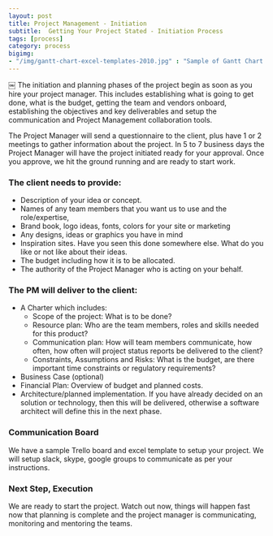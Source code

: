 ```yaml
---
layout: post
title: Project Management - Initiation
subtitle:  Getting Your Project Stated - Initiation Process
tags: [process]
category: process
bigimg:
- "/img/gantt-chart-excel-templates-2010.jpg" : "Sample of Gantt Chart Template"
---
```

￼
The initiation and planning phases
of the project begin as soon as you hire your project manager.   This includes establishing what is going to get done, what is the budget, getting the team and 
vendors onboard, establishing the objectives and key deliverables and setup the communication and Project Management  collaboration tools.  

The Project Manager will send a questionnaire to the client, plus have 1 or 2 meetings to gather information about the project.    In 5 to 7 business days the Project Manager will have the project initiated ready for your approval.  Once you approve, we hit the ground running and are ready to start work.

### The client needs to provide:

* Description of your idea or concept.
* Names of any team members that you want us to use and the role/expertise,
* Brand book, logo ideas, fonts, colors for your site or marketing
* Any designs, ideas or graphics you have in mind
* Inspiration sites.  Have you seen this done somewhere else.  What do you like or not like about their ideas.
* The budget including how it is to be allocated.
* The authority of the Project Manager who is acting on your behalf.

### The PM will deliver to the client:

* A Charter which includes:
  * Scope of the project:  What is to be done?
  * Resource plan:  Who are the team members, roles and skills needed for this product?
  * Communication plan:   How will team members communicate, how often, how often will project status reports be delivered to the client?
  * Constraints, Assumptions and Risks:  What is the budget, are there important time constraints or regulatory requirements?
* Business Case (optional)
* Financial Plan:  Overview of budget and planned costs.
* Architecture/planned implementation.  If you have already decided on an solution or technology, then this will be delivered, otherwise a software architect will define this in the next phase. 

### Communication Board

We have a sample Trello board and excel template to setup your project.   We will setup slack, skype, google groups to communicate as per your instructions.  

### Next Step, Execution
  
We are ready to start the project.  Watch out now, things will happen fast now that planning is complete and the 
project manager is communicating, monitoring and mentoring the teams. 
